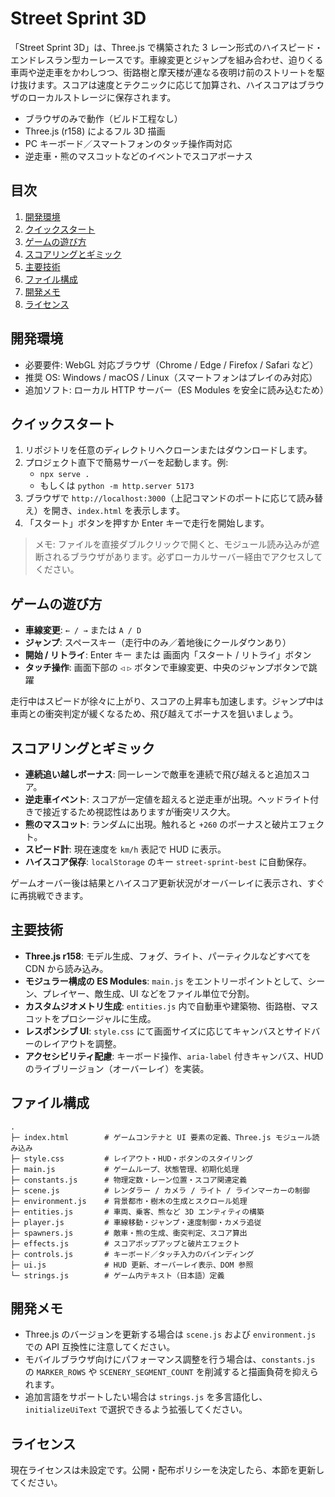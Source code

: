 # Street Sprint 3D

「Street Sprint 3D」は、Three.js で構築された 3 レーン形式のハイスピード・エンドレスラン型カーレースです。車線変更とジャンプを組み合わせ、迫りくる車両や逆走車をかわしつつ、街路樹と摩天楼が連なる夜明け前のストリートを駆け抜けます。スコアは速度とテクニックに応じて加算され、ハイスコアはブラウザのローカルストレージに保存されます。

- ブラウザのみで動作（ビルド工程なし）
- Three.js (r158) によるフル 3D 描画
- PC キーボード／スマートフォンのタッチ操作両対応
- 逆走車・熊のマスコットなどのイベントでスコアボーナス

## 目次
1. [開発環境](#開発環境)
2. [クイックスタート](#クイックスタート)
3. [ゲームの遊び方](#ゲームの遊び方)
4. [スコアリングとギミック](#スコアリングとギミック)
5. [主要技術](#主要技術)
6. [ファイル構成](#ファイル構成)
7. [開発メモ](#開発メモ)
8. [ライセンス](#ライセンス)

## 開発環境
- 必要要件: WebGL 対応ブラウザ（Chrome / Edge / Firefox / Safari など）
- 推奨 OS: Windows / macOS / Linux（スマートフォンはプレイのみ対応）
- 追加ソフト: ローカル HTTP サーバー（ES Modules を安全に読み込むため）

## クイックスタート
1. リポジトリを任意のディレクトリへクローンまたはダウンロードします。
2. プロジェクト直下で簡易サーバーを起動します。例:
   - `npx serve .`
   - もしくは `python -m http.server 5173`
3. ブラウザで `http://localhost:3000`（上記コマンドのポートに応じて読み替え）を開き、`index.html` を表示します。
4. 「スタート」ボタンを押すか Enter キーで走行を開始します。

> メモ: ファイルを直接ダブルクリックで開くと、モジュール読み込みが遮断されるブラウザがあります。必ずローカルサーバー経由でアクセスしてください。

## ゲームの遊び方
- **車線変更**: `← / →` または `A / D`
- **ジャンプ**: スペースキー（走行中のみ／着地後にクールダウンあり）
- **開始 / リトライ**: Enter キー または 画面内「スタート / リトライ」ボタン
- **タッチ操作**: 画面下部の `◁` `▷` ボタンで車線変更、中央のジャンプボタンで跳躍

走行中はスピードが徐々に上がり、スコアの上昇率も加速します。ジャンプ中は車両との衝突判定が緩くなるため、飛び越えてボーナスを狙いましょう。

## スコアリングとギミック
- **連続追い越しボーナス**: 同一レーンで敵車を連続で飛び越えると追加スコア。
- **逆走車イベント**: スコアが一定値を超えると逆走車が出現。ヘッドライト付きで接近するため視認性はありますが衝突リスク大。
- **熊のマスコット**: ランダムに出現。触れると `+260` のボーナスと破片エフェクト。
- **スピード計**: 現在速度を `km/h` 表記で HUD に表示。
- **ハイスコア保存**: `localStorage` のキー `street-sprint-best` に自動保存。

ゲームオーバー後は結果とハイスコア更新状況がオーバーレイに表示され、すぐに再挑戦できます。

## 主要技術
- **Three.js r158**: モデル生成、フォグ、ライト、パーティクルなどすべてを CDN から読み込み。
- **モジュラー構成の ES Modules**: `main.js` をエントリーポイントとして、シーン、プレイヤー、敵生成、UI などをファイル単位で分割。
- **カスタムジオメトリ生成**: `entities.js` 内で自動車や建築物、街路樹、マスコットをプロシージャルに生成。
- **レスポンシブ UI**: `style.css` にて画面サイズに応じてキャンバスとサイドバーのレイアウトを調整。
- **アクセシビリティ配慮**: キーボード操作、`aria-label` 付きキャンバス、HUD のライブリージョン（オーバーレイ）を実装。

## ファイル構成
```
.
├─ index.html        # ゲームコンテナと UI 要素の定義、Three.js モジュール読み込み
├─ style.css         # レイアウト・HUD・ボタンのスタイリング
├─ main.js           # ゲームループ、状態管理、初期化処理
├─ constants.js      # 物理定数・レーン位置・スコア関連定義
├─ scene.js          # レンダラー / カメラ / ライト / ラインマーカーの制御
├─ environment.js    # 背景都市・樹木の生成とスクロール処理
├─ entities.js       # 車両、乗客、熊など 3D エンティティの構築
├─ player.js         # 車線移動・ジャンプ・速度制御・カメラ追従
├─ spawners.js       # 敵車・熊の生成、衝突判定、スコア算出
├─ effects.js        # スコアポップアップと破片エフェクト
├─ controls.js       # キーボード／タッチ入力のバインディング
├─ ui.js             # HUD 更新、オーバーレイ表示、DOM 参照
└─ strings.js        # ゲーム内テキスト（日本語）定義
```

## 開発メモ
- Three.js のバージョンを更新する場合は `scene.js` および `environment.js` での API 互換性に注意してください。
- モバイルブラウザ向けにパフォーマンス調整を行う場合は、`constants.js` の `MARKER_ROWS` や `SCENERY_SEGMENT_COUNT` を削減すると描画負荷を抑えられます。
- 追加言語をサポートしたい場合は `strings.js` を多言語化し、`initializeUiText` で選択できるよう拡張してください。

## ライセンス
現在ライセンスは未設定です。公開・配布ポリシーを決定したら、本節を更新してください。

